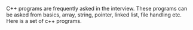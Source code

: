 C++ programs are frequently asked in the interview. These programs can be asked from basics, array, string, pointer, linked list, file handling etc. Here is a set of c++ programs.
